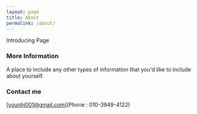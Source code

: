 ```yaml
---
layout: page
title: About
permalink: /about/
---
```


Introducing Page

### More Information

A place to include any other types of information that you'd like to include about yourself.

### Contact me

[younhj001@gmail.com](Phone : 010-3949-4122)
